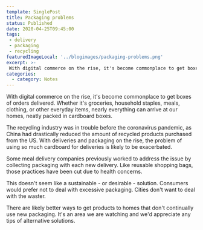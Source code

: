 ```yaml
---
template: SinglePost
title: Packaging problems
status: Published
date: 2020-04-25T09:45:00
tags:
 - delivery
 - packaging
 - recycling
featuredImageLocal: '../blogimages/packaging-problems.png'
excerpt: >-
 With digital commerce on the rise, it's become commonplace to get boxes of orders delivered. This doesn't seem like a sustainable - or desirable - solution. Consumers would prefer not to deal with excessive packaging. Cities don't want to deal with the waster.
categories:
  - category: Notes
---
```

With digital commerce on the rise, it's become commonplace to get boxes of orders delivered. Whether it's groceries, household staples, meals, clothing, or other everyday items, nearly everything can arrive at our homes, neatly packed in cardboard boxes.

The recycling industry was in trouble before the coronavirus pandemic, as China had drastically reduced the amount of recycled products purchased from the US. With deliveries and packaging on the rise, the problem of using so much cardboard for deliveries is likely to be exacerbated.

Some meal delivery companies previously worked to address the issue by collecting packaging with each new delivery. Like reusable shopping bags, those practices have been cut due to health concerns.

This doesn't seem like a sustainable - or desirable - solution. Consumers would prefer not to deal with excessive packaging. Cities don't want to deal with the waster.

There are likely better ways to get products to homes that don't continually use new packaging. It's an area we are watching and we'd appreciate any tips of alternative solutions.
